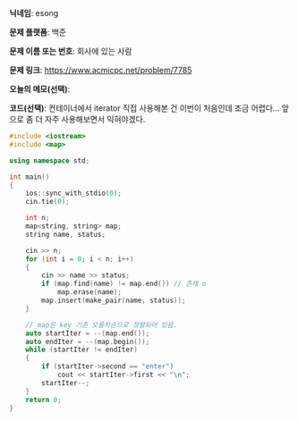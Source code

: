 **닉네임**: esong

**문제 플랫폼**: 백준

**문제 이름 또는 번호**: 회사에 있는 사람

**문제 링크**: https://www.acmicpc.net/problem/7785

**오늘의 메모(선택)**:

**코드(선택)**: 컨테이너에서 iterator 직접 사용해본 건 이번이 처음인데 조금 어렵다... 앞으로 좀 더 자주 사용해보면서 익혀야겠다.

```cpp
#include <iostream>
#include <map>

using namespace std;

int main()
{
    ios::sync_with_stdio(0);
    cin.tie(0);

    int n;
    map<string, string> map;
    string name, status;

    cin >> n;
    for (int i = 0; i < n; i++)
    {
        cin >> name >> status;
        if (map.find(name) != map.end()) // 존재 o
            map.erase(name);
        map.insert(make_pair(name, status));
    }

    // map은 key 기준 오름차순으로 정렬되어 있음.
    auto startIter = --(map.end());
    auto endIter = --(map.begin());
    while (startIter != endIter)
    {
        if (startIter->second == "enter")
            cout << startIter->first << "\n";
        startIter--;
    }
    return 0;
}

```
